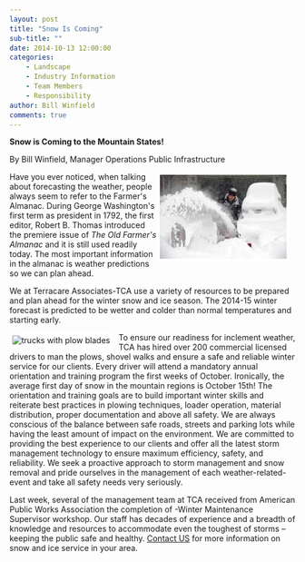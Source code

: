 ```yaml
---
layout: post
title: "Snow Is Coming"
sub-title: ""
date: 2014-10-13 12:00:00
categories: 
    - Landscape
    - Industry Information
    - Team Members
    - Responsibility
author: Bill Winfield
comments: true
---
```


**Snow is Coming to the Mountain States!**

By Bill Winfield, Manager Operations Public Infrastructure

<img src="/images/blog/snow_blower.jpg" alt="man runnign snow blower" style="float:right; border: 5px solid white; margin-right: 10px;">

Have you ever noticed, when talking about forecasting the weather, people always seem to refer to the Farmer's Almanac. During George Washington's first term as president in 1792, the first editor, Robert B. Thomas introduced the premiere issue of _The Old Farmer's Almanac_ and it is still used readily today. The most important information in the almanac is weather predictions so we can plan ahead.

We at Terracare Associates-TCA use a variety of resources to be prepared and plan ahead for the winter snow and ice season. The 2014-15 winter forecast is predicted to be wetter and colder than normal temperatures and starting early.

<img src="/images/blog/plow_blades.png" alt="trucks with plow blades" style="float:left; border: 5px solid white; margin-right: 10px;">

To ensure our readiness for inclement weather, TCA has hired over 200 commercial licensed drivers to man the plows, shovel walks and ensure a safe and reliable winter service for our clients. Every driver will attend a mandatory annual orientation and training program the first weeks of October. Ironically, the average first day of snow in the mountain regions is October 15th! The orientation and training goals are to build important winter skills and reiterate best practices in plowing techniques, loader operation, material distribution, proper documentation and above all safety.  We are always conscious of the balance between safe roads, streets and parking lots while having the least amount of impact on the environment. We are committed to providing the best experience to our clients and offer all the latest storm management technology to ensure maximum efficiency, safety, and reliability. We seek a proactive approach to storm management and snow removal and pride ourselves in the management of each weather-related-event and take all safety needs very seriously.

Last week, several of the management team at TCA received from American Public Works Association the completion of -Winter Maintenance Supervisor workshop. Our staff has decades of experience and a breadth of knowledge and resources to accommodate even the toughest of storms – keeping the public safe and healthy. [Contact US](http://www.myterracare.com/contact-us/) for more information on snow and ice service in your area.

